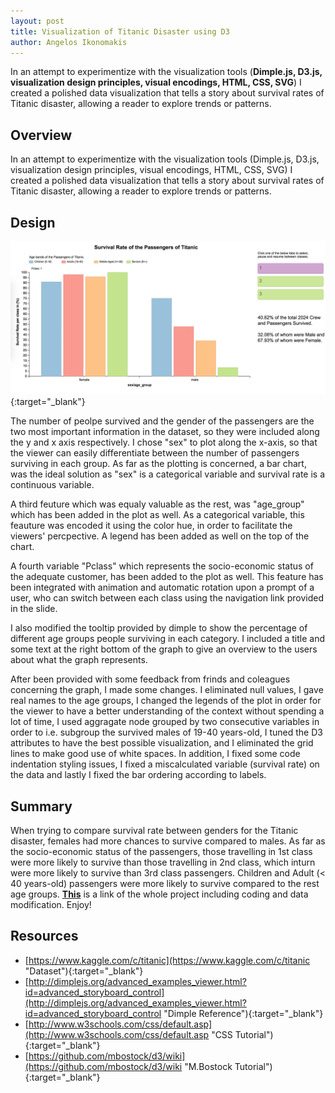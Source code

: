 ```yaml
---
layout: post
title: Visualization of Titanic Disaster using D3
author: Angelos Ikonomakis
---
```

[figure_1]: ../images/figure_8.png "Figure 1"  
In an attempt to experimentize with the visualization tools (**Dimple.js, D3.js, visualization design principles, visual encodings, HTML, CSS, SVG**) I created a polished data visualization that tells a story about survival rates of Titanic disaster, allowing a reader to explore trends or patterns.

## Overview

In an attempt to experimentize with the visualization tools (Dimple.js, D3.js, visualization design principles, visual encodings, HTML, CSS, SVG) I created a polished data visualization that tells a story about survival rates of Titanic disaster, allowing a reader to explore trends or patterns.

## Design

[![alt text][figure_1]](http://bl.ocks.org/oikonang/raw/3ad78d923c28b48947a2eda389677a11/ "Bl.ocks"){:target="_blank"}

The number of peolpe survived and the gender of the passengers are the two most important information in the dataset, so they were included along the y and x axis respectively. I chose "sex" to plot along the x-axis, so that the viewer can easily differentiate between the number of passengers surviving in each group. As far as the plotting is concerned, a bar chart, was the ideal solution as "sex" is a categorical variable and survival rate is a continuous variable.

A third feuture which was equaly valuable as the rest, was "age_group" which has been added in the plot as well. As a categorical variable, this feauture was encoded it using the color hue, in order to facilitate the viewers' percpective. A legend has been added as well on the top of the chart.

A fourth variable "Pclass" which represents the socio-economic status of the adequate customer, has been added to the plot as well. This feature has been integrated with animation and automatic rotation upon a prompt of a user, who can switch between each class using the navigation link provided in the slide.

I also modified the tooltip provided by dimple to show the percentage of different age groups people surviving in each category. I included a title and some text at the right bottom of the graph to give an overview to the users about what the graph represents.

After been provided with some feedback from frinds and coleagues concerning the graph, I made some changes. I eliminated null values, I gave real names to the age groups, I changed the legends of the plot in order for the viewer to have a better understanding of the context without spending a lot of time, I used aggragate node grouped by two consecutive variables in order to i.e. subgroup the survived males of 19-40 years-old, I tuned the D3 attributes to have the best possible visualization, and I eliminated the grid lines to make good use of white spaces.
In addition, I fixed some code indentation styling issues, I fixed a miscalculated variable (survival rate) on the data and lastly I fixed the bar ordering according to labels.

## Summary
When trying to compare survival rate between genders for the Titanic disaster, females had more chances to survive compared to males. As far as the socio-economic status of the passengers, those travelling in 1st class were more likely to survive than those travelling in 2nd class, which inturn were more likely to survive than 3rd class passengers. Children and Adult (< 40 years-old) passengers were more likely to survive compared to the rest age groups. **[This](http://bl.ocks.org/oikonang/3ad78d923c28b48947a2eda389677a11 "GIST project")** is a link of the whole project including coding and data modification. Enjoy!

## Resources
* [https://www.kaggle.com/c/titanic](https://www.kaggle.com/c/titanic "Dataset"){:target="_blank"}    
* [http://dimplejs.org/advanced_examples_viewer.html?id=advanced_storyboard_control](http://dimplejs.org/advanced_examples_viewer.html?id=advanced_storyboard_control "Dimple Reference"){:target="_blank"}  
* [http://www.w3schools.com/css/default.asp](http://www.w3schools.com/css/default.asp "CSS Tutorial"){:target="_blank"}    
* [https://github.com/mbostock/d3/wiki](https://github.com/mbostock/d3/wiki "M.Bostock Tutorial"){:target="_blank"}    


<!--"http://bl.ocks.org/oikonang/raw/3ad78d923c28b48947a2eda389677a11/" width="1000" height="600" ></iframe>
marginwidth="0" marginheight="0" scrolling="no"-->

